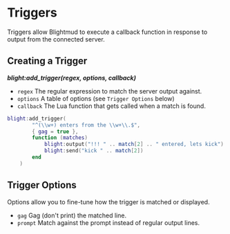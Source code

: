 # Triggers

Triggers allow Blightmud to execute a callback function in response to output
from the connected server.

## Creating a Trigger
***blight:add_trigger(regex, options, callback)***

- `regex`    The regular expression to match the server output against.
- `options`  A table of options (see `Trigger Options` below)
- `callback` The Lua function that gets called when a match is found.

```lua
blight:add_trigger(
        "^(\\w+) enters from the \\w+\\.$",
        { gag = true },
        function (matches)
            blight:output("!!! " .. match[2] .. " entered, lets kick")
            blight:send("kick " .. match[2])
        end
    )
```

## Trigger Options
Options allow you to fine-tune how the trigger is matched or displayed.

- `gag`      Gag (don't print) the matched line.
- `prompt`   Match against the prompt instead of regular output lines.
